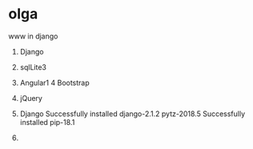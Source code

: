 # olga
www in django

1. Django
2. sqlLite3
3. Angular1
4  Bootstrap
5. jQuery


1. Django
	Successfully installed django-2.1.2 pytz-2018.5
	Successfully installed pip-18.1

2. 